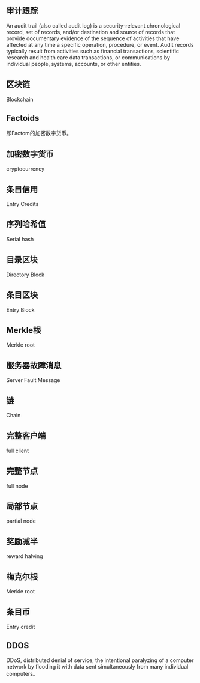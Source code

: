 ## 审计跟踪

An audit trail (also called audit log) is a security-relevant chronological record, set of records, and/or destination and source of records that provide documentary evidence of the sequence of activities that have affected at any time a specific operation, procedure, or event. Audit records typically result from activities such as financial transactions, scientific research and health care data transactions, or communications by individual people, systems, accounts, or other entities.

## 区块链

Blockchain

## Factoids

即Factom的加密数字货币。

## 加密数字货币

cryptocurrency

## 条目信用

Entry Credits

## 序列哈希值

Serial hash

## 目录区块

Directory Block

## 条目区块

Entry Block

## Merkle根

Merkle root

## 服务器故障消息

Server Fault Message

## 链

Chain

## 完整客户端

full client

## 完整节点

full node

## 局部节点

partial node

## 奖励减半

reward halving 

## 梅克尔根

Merkle root

## 条目币

Entry credit

## DDOS

DDoS, distributed denial of service, the intentional paralyzing of a computer network by flooding it with data sent simultaneously from many individual computers。